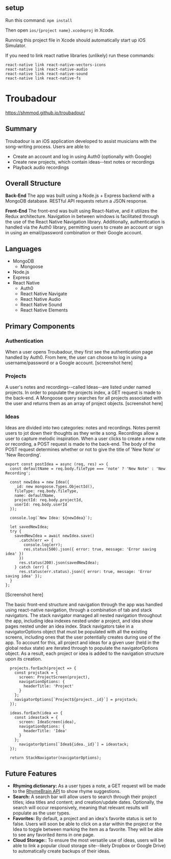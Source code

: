 ## setup
Run this command: `npm install`

Then open `ios/{project name}.xcodeproj` in Xcode.

Running this project file in Xcode should automatically start up iOS Simulator.

If you need to link react native libraries (unlikely) run these commands:

```
react-native link react-native-vectors-icons
react-native link react-native-audio
react-native link react-native-sound
react-native link react-native-fs
```

# Troubadour

https://shmmod.github.io/troubadour/

## Summary
Troubadour is an iOS application developed to assist musicians with the song-writing process. Users are able to:
- Create an account and log in using Auth0 (optionally with Google)
- Create new projects, which contain ideas--text notes or recordings
- Playback audio recordings

## Overall Structure
**Back-End**
The app was built using a Node.js + Express backend with a MongoDB database. RESTful API requests return a JSON response.

**Front-End**
The front-end was built using React-Native, and it utilizes the Redux architecture. Navigation in between windows is facilitated through the use of the React Native Navigation library. Additionally, authentication is handled via the Auth0 library, permitting users to create an account or sign in using an email/password combination or their Google account.

## Languages
- MongoDB
  - Mongoose
- Node.js
- Express
- React Native
  - Auth0
  - React Native Navigate
  - React Native Audio
  - React Native Sound
  - React Native Elements

## Primary Components
### Authentication
When a user opens Troubadour, they first see the authentication page handled by Auth0. From here, the user can choose to log in using a username/password or a Google account.
[screenshot here]

### Projects
A user's notes and recordings--called Ideas--are listed under named projects. In order to populate the projects index, a GET request is made to the back-end. A Mongoose query searches for all projects associated with the user and returns them as an array of project objects.
[screenshot here]

### Ideas
Ideas are divided into two categories: notes and recordings. Notes permit users to jot down their thoughts as they write a song. Recordings allow a user to capture melodic inspiration. When a user clicks to create a new note or recording, a POST request is made to the back-end. The body of the POST request determines whether or not to give the title of 'New Note' or 'New Recording'.

```
export const postIdea = async (req, res) => {
  const defaultName = req.body.fileType === 'note' ? 'New Note' : 'New Recording';

  const newIdea = new Idea({
    _id: new mongoose.Types.ObjectId(),
    fileType: req.body.fileType,
    name: defaultName,
    projectId: req.body.projectId,
    userId: req.body.userId
  });

  console.log(`New Idea: ${newIdea}`);

  let savedNewIdea;
  try {
    savedNewIdea = await newIdea.save()
      .catch(err => {
        console.log(err);
        res.status(500).json({ error: true, message: 'Error saving idea' })
      })
      res.status(200).json(savedNewIdea);
    } catch (err) {
      res.status(err.status).json({ error: true, message: 'Error saving idea' });
  }
};
```
[Screenshot here]

The basic front-end structure and navigation through the app was handled using react-native navigation, through a combination of tab and stack navigators. The stack navigator managed all nested navigation throughout the app, including idea indexes nested under a project, and idea show pages nested under an idea index.  Stack navigators take in a navigatorOptions object that must be populated with all the existing screens, including ones that the user potentially creates during use of the app.  To account for this, all project and ideas for a given user (held in the global redux state) are iterated through to populate the navigatorOptions object.  As a result, each project or idea is added to the navigation structure upon its creation.


```
  projects.forEach(project => {
    const projstack = {
      screen: ProjectScreen(project),
      navigationOptions: {
        headerTitle: 'Project'
      }
    };
    navigatorOptions[`Project${project._id}`] = projstack;
  });

  ideas.forEach(idea => {
    const ideastack = {
      screen: IdeaScreen(idea),
      navigationOptions: {
        headerTitle: 'Idea'
      }
    };
      navigatorOptions[`Idea${idea._id}`] = ideastack;
  });

  return StackNavigator(navigatorOptions);

```


## Future Features
- **Rhyming dictionary:** As a user types a note, a GET request will be made to the [RhymeBrain API](http://rhymebrain.com/api.html) to show rhyme suggestions.
- **Search:** A search bar will allow users to search through their project titles; idea titles and content; and creation/update dates. Optionally, the search will occur responsively, meaning that relevant results will populate as the user types. 
- **Favorites:** By default, a project and an idea's favorite status is set to false. Users will soon be able to click on a star within the project or the Idea to toggle between marking the item as a favorite. They will be able to see any favorited items in one page.
- **Cloud Storage:**: To ensure the most versatile use of ideas, users will be able to link a popular cloud storage site--likely Dropbox or Google Drive) to automatically create backups of their ideas.
